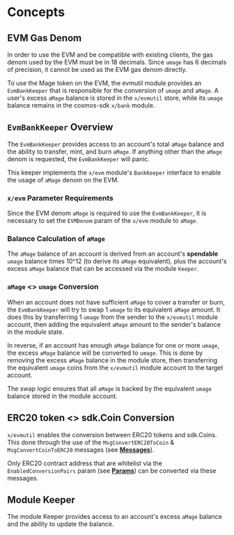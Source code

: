 <!--
order: 1
-->

# Concepts

## EVM Gas Denom

In order to use the EVM and be compatible with existing clients, the gas denom used by the EVM must be in 18 decimals. Since `umage` has 6 decimals of precision, it cannot be used as the EVM gas denom directly.

To use the Mage token on the EVM, the evmutil module provides an `EvmBankKeeper` that is responsible for the conversion of `umage` and `aMage`. A user's excess `aMage` balance is stored in the `x/evmutil` store, while its `umage` balance remains in the cosmos-sdk `x/bank` module.

## `EvmBankKeeper` Overview

The `EvmBankKeeper` provides access to an account's total `aMage` balance and the ability to transfer, mint, and burn `aMage`. If anything other than the `aMage` denom is requested, the `EvmBankKeeper` will panic.

This keeper implements the `x/evm` module's `BankKeeper` interface to enable the usage of `aMage` denom on the EVM.

### `x/evm` Parameter Requirements

Since the EVM denom `aMage` is required to use the `EvmBankKeeper`, it is necessary to set the `EVMDenom` param of the `x/evm` module to `aMage`.

### Balance Calculation of `aMage`

The `aMage` balance of an account is derived from an account's **spendable** `umage` balance times 10^12 (to derive its `aMage` equivalent), plus the account's excess `aMage` balance that can be accessed via the module `Keeper`.

### `aMage` <> `umage` Conversion

When an account does not have sufficient `aMage` to cover a transfer or burn, the `EvmBankKeeper` will try to swap 1 `umage` to its equivalent `aMage` amount. It does this by transferring 1 `umage` from the sender to the `x/evmutil` module account, then adding the equivalent `aMage` amount to the sender's balance in the module state.

In reverse, if an account has enough `aMage` balance for one or more `umage`, the excess `aMage` balance will be converted to `umage`. This is done by removing the excess `aMage` balance in the module store, then transferring the equivalent `umage` coins from the `x/evmutil` module account to the target account.

The swap logic ensures that all `aMage` is backed by the equivalent `umage` balance stored in the module account.

## ERC20 token <> sdk.Coin Conversion

`x/evmutil` enables the conversion between ERC20 tokens and sdk.Coins. This done through the use of the `MsgConvertERC20ToCoin` & `MsgConvertCoinToERC20` messages (see **[Messages](03_messages.md)**).

Only ERC20 contract address that are whitelist via the `EnabledConversionPairs` param (see **[Params](05_params.md)**) can be converted via these messages.

## Module Keeper

The module Keeper provides access to an account's excess `aMage` balance and the ability to update the balance.
